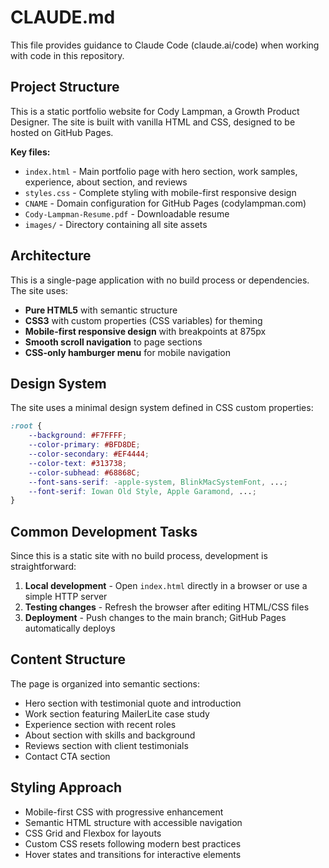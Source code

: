 # CLAUDE.md

This file provides guidance to Claude Code (claude.ai/code) when working with code in this repository.

## Project Structure

This is a static portfolio website for Cody Lampman, a Growth Product Designer. The site is built with vanilla HTML and CSS, designed to be hosted on GitHub Pages.

**Key files:**
- `index.html` - Main portfolio page with hero section, work samples, experience, about section, and reviews
- `styles.css` - Complete styling with mobile-first responsive design
- `CNAME` - Domain configuration for GitHub Pages (codylampman.com)
- `Cody-Lampman-Resume.pdf` - Downloadable resume
- `images/` - Directory containing all site assets

## Architecture

This is a single-page application with no build process or dependencies. The site uses:

- **Pure HTML5** with semantic structure
- **CSS3** with custom properties (CSS variables) for theming
- **Mobile-first responsive design** with breakpoints at 875px
- **Smooth scroll navigation** to page sections
- **CSS-only hamburger menu** for mobile navigation

## Design System

The site uses a minimal design system defined in CSS custom properties:

```css
:root {
    --background: #F7FFFF;
    --color-primary: #BFD8DE;
    --color-secondary: #EF4444;
    --color-text: #313738;
    --color-subhead: #68868C;
    --font-sans-serif: -apple-system, BlinkMacSystemFont, ...;
    --font-serif: Iowan Old Style, Apple Garamond, ...;
}
```

## Common Development Tasks

Since this is a static site with no build process, development is straightforward:

1. **Local development** - Open `index.html` directly in a browser or use a simple HTTP server
2. **Testing changes** - Refresh the browser after editing HTML/CSS files
3. **Deployment** - Push changes to the main branch; GitHub Pages automatically deploys

## Content Structure

The page is organized into semantic sections:
- Hero section with testimonial quote and introduction
- Work section featuring MailerLite case study
- Experience section with recent roles
- About section with skills and background
- Reviews section with client testimonials
- Contact CTA section

## Styling Approach

- Mobile-first CSS with progressive enhancement
- Semantic HTML structure with accessible navigation
- CSS Grid and Flexbox for layouts
- Custom CSS resets following modern best practices
- Hover states and transitions for interactive elements